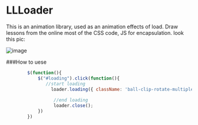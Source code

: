 # LLLoader

This is an animation library, used as an animation effects of load. Draw lessons from the online most of the CSS  code, JS for encapsulation.
look this pic:

![image](https://github.com/wawsc5354524/LLLoader/blob/master/Loader/img/img.jpg)


###How to uese
```javascript
		$(function(){
			$("#loading").click(function(){
			   //start loading
				 loader.loading({ className: 'ball-clip-rotate-multiple', delay: 1000});//parameterOne animationName parameterTwo delayTime,ms.
				 
				  //end loading
				  loader.close();
			})
		})
```


